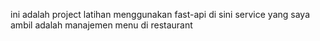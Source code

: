 ini adalah project latihan menggunakan fast-api 
di sini service yang saya ambil adalah manajemen menu di restaurant
